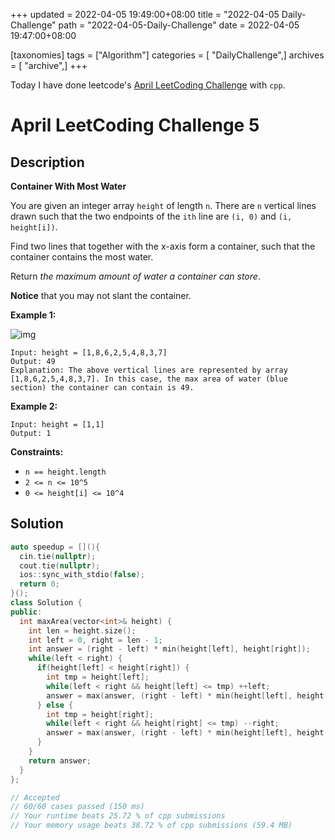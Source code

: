 +++
updated = 2022-04-05 19:49:00+08:00
title = "2022-04-05 Daily-Challenge"
path = "2022-04-05-Daily-Challenge"
date = 2022-04-05 19:47:00+08:00

[taxonomies]
tags = ["Algorithm"]
categories = [ "DailyChallenge",]
archives = [ "archive",]
+++

Today I have done leetcode's [April LeetCoding Challenge](https://leetcode.com/problems/container-with-most-water/) with `cpp`.

<!-- more -->

# April LeetCoding Challenge 5

## Description

**Container With Most Water**

You are given an integer array `height` of length `n`. There are `n` vertical lines drawn such that the two endpoints of the `ith` line are `(i, 0)` and `(i, height[i])`.

Find two lines that together with the x-axis form a container, such that the container contains the most water.

Return *the maximum amount of water a container can store*.

**Notice** that you may not slant the container.

 

**Example 1:**

![img](https://s3-lc-upload.s3.amazonaws.com/uploads/2018/07/17/question_11.jpg)

```
Input: height = [1,8,6,2,5,4,8,3,7]
Output: 49
Explanation: The above vertical lines are represented by array [1,8,6,2,5,4,8,3,7]. In this case, the max area of water (blue section) the container can contain is 49.
```

**Example 2:**

```
Input: height = [1,1]
Output: 1
```

 

**Constraints:**

- `n == height.length`
- `2 <= n <= 10^5`
- `0 <= height[i] <= 10^4`

## Solution

``` cpp
auto speedup = [](){
  cin.tie(nullptr);
  cout.tie(nullptr);
  ios::sync_with_stdio(false);
  return 0;
}();
class Solution {
public:
  int maxArea(vector<int>& height) {
    int len = height.size();
    int left = 0, right = len - 1;
    int answer = (right - left) * min(height[left], height[right]);
    while(left < right) {
      if(height[left] < height[right]) {
        int tmp = height[left];
        while(left < right && height[left] <= tmp) ++left;
        answer = max(answer, (right - left) * min(height[left], height[right]));
      } else {
        int tmp = height[right];
        while(left < right && height[right] <= tmp) --right;
        answer = max(answer, (right - left) * min(height[left], height[right]));
      }
    }
    return answer;
  }
};

// Accepted
// 60/60 cases passed (150 ms)
// Your runtime beats 25.72 % of cpp submissions
// Your memory usage beats 38.72 % of cpp submissions (59.4 MB)
```
